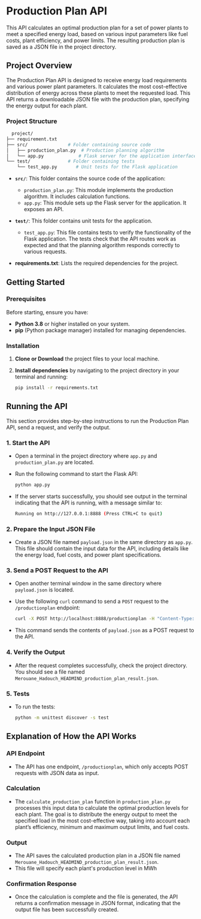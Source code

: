 # Production Plan API

This API calculates an optimal production plan for a set of power plants to meet a specified energy load, based on various input parameters like fuel costs, plant efficiency, and power limits. The resulting production plan is saved as a JSON file in the project directory.

## Project Overview

The Production Plan API is designed to receive energy load requirements and various power plant parameters. It calculates the most cost-effective distribution of energy across these plants to meet the requested load. This API returns a downloadable JSON file with the production plan, specifying the energy output for each plant.

### Project Structure

```bash
  project/
├── requirement.txt             
├── src/               # Folder containing source code
│   ├── production_plan.py  # Production planning algorithm
│   └── app.py             # Flask server for the application interface
└── test/              # Folder containing tests
    └── test_app.py       # Unit tests for the Flask application
```

- **`src/`**: This folder contains the source code of the application:
  - `production_plan.py`: This module implements the production algorithm. It includes calculation functions.
  - `app.py`: This module sets up the Flask server for the application. It exposes an API.

- **`test/`**: This folder contains unit tests for the application.
  - `test_app.py`: This file contains tests to verify the functionality of the Flask application. The tests check that the API routes work as expected and that the planning algorithm responds correctly to various requests.
- **requirements.txt**: Lists the required dependencies for the project.


## Getting Started

### Prerequisites

Before starting, ensure you have:
- **Python 3.8** or higher installed on your system.
- **pip** (Python package manager) installed for managing dependencies.

### Installation

1. **Clone or Download** the project files to your local machine.
2. **Install dependencies** by navigating to the project directory in your terminal and running:

   ```bash
   pip install -r requirements.txt

## Running the API

This section provides step-by-step instructions to run the Production Plan API, send a request, and verify the output.

### 1. Start the API

- Open a terminal in the project directory where `app.py` and `production_plan.py` are located.
- Run the following command to start the Flask API:

  ```bash
  python app.py

- If the server starts successfully, you should see output in the terminal indicating that the API is running, with a message similar to:

    ```bash
  Running on http://127.0.0.1:8888 (Press CTRL+C to quit)

### 2. Prepare the Input JSON File
- Create a JSON file named `payload.json` in the same directory as `app.py`. This file should contain the input data for the API, including details like the energy load, fuel costs, and power plant specifications.

### 3. Send a POST Request to the API
- Open another terminal window in the same directory where `payload.json` is located.

- Use the following `curl` command to send a `POST` request to the `/productionplan` endpoint:
    ```bash
    curl -X POST http://localhost:8888/productionplan -H "Content-Type: application/json" -d @payload.json

- This command sends the contents of `payload.json` as a POST request to the API.

### 4. Verify the Output

- After the request completes successfully, check the project directory. You should see a file named `Merouane_Hadouch_HEADMIND_production_plan_result.json`.

### 5. Tests

- To run the tests:
  ```bash 
  python -m unittest discover -s test


## Explanation of How the API Works

### API Endpoint 
- The API has one endpoint, `/productionplan`, which only accepts POST requests with JSON data as input.

### Calculation

- The `calculate_production_plan` function in `production_plan.py` processes this input data to calculate the optimal production levels for each plant. The goal is to distribute the energy output to meet the specified load in the most cost-effective way, taking into account each plant’s efficiency, minimum and maximum output limits, and fuel costs.

### Output

- The API saves the calculated production plan in a JSON file named `Merouane_Hadouch_HEADMIND_production_plan_result.json`.
- This file will specify each plant's production level in MWh

### Confirmation Response

- Once the calculation is complete and the file is generated, the API returns a confirmation message in JSON format, indicating that the output file has been successfully created.
